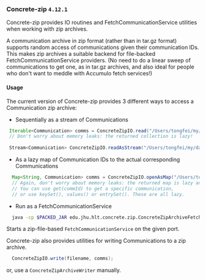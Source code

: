 ### Concrete-zip **`4.12.1`**

Concrete-zip provides IO routines and FetchCommunicationService utilities
when working with zip archives.

A communication archive in zip format (rather than in tar.gz format) 
supports random access of communications given their communication IDs.
This makes zip archives a suitable backend for file-backed
FetchCommunicationService providers. (No need to do a linear sweep of
communications to get one, as in tar.gz archives, and also ideal for 
people who don't want to meddle with Accumulo fetch services!)

#### Usage

The current version of Concrete-zip provides 3 different ways to access
a Communication zip archive:

* Sequentially as a stream of Communications

```java
 Iterable<Communication> comms = ConcreteZipIO.read("/Users/tongfei/my/data/LDC2014E13filtered/test.zip")
 // Don't worry about memory leaks: the returned collection is lazy!
 
 Stream<Communication> ConcreteZipIO.readAsStream("/Users/tongfei/my/data/LDC2014E13filtered/test.zip")
```

* As a lazy map of Communication IDs to the actual corresponding Communications

```java
  Map<String, Communication> comms = ConcreteZipIO.openAsMap("/Users/tongfei/my/data/LDC2014E13filtered/test.zip")
  // Again, don't worry about memory leaks: the returned map is lazy and immutable.
  // You can use get(commId) to get a specific communication, 
  // or use keySet(), values() or entrySet(). These are all lazy.
```

* Run as a FetchCommunicationService

```sh
  java -cp $PACKED_JAR edu.jhu.hlt.concrete.zip.ConcreteZipArchiveFetchServiceLauncher $PATH_TO_ZIP $PORT
```
Starts a zip-file-based `FetchCommunicationService` on the given port.

Concrete-zip also provides utilities for writing Communications to a zip
archive.

```java
  ConcreteZipIO.write(filename, comms);
```
or, use a `ConcreteZipArchiveWriter` manually.

